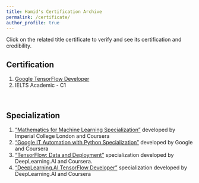 ```yaml
---
title: Hamid's Certification Archive
permalink: /certificate/
author_profile: true
---
```

Click on the related title certificate to verify and see its certification and credibility.

## Certification
1. [Google TensorFlow Developer](https://www.credential.net/f3e45511-bf13-4c45-a85d-69e69e58a6ef)
2. IELTS Academic - C1
<br>

## Specialization
1. [“Mathematics for Machine Learning Specialization”](https://www.coursera.org/account/accomplishments/specialization/certificate/XT8NQZJQ6Y25) developed by Imperial College London and Coursera
2. [“Google IT Automation with Python Specialization”](https://www.coursera.org/account/accomplishments/specialization/certificate/BCDG283DDZA2) developed by Google and Coursera
3. [“TensorFlow: Data and Deployment”](https://www.coursera.org/account/accomplishments/specialization/certificate/SFFGYAF3GB9M) specialization developed by DeepLearning.AI and Coursera.
4. [“DeepLearning.AI TensorFlow Developer”](https://www.coursera.org/account/accomplishments/specialization/certificate/8D7QZYFZKK6C) specialization developed by DeepLearning.AI and Coursera
